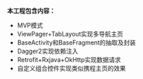 **本工程包含内容：**
- MVP模式
- ViewPager+TabLayout实现多导航主页
- BaseActivity和BaseFragment的抽取及封装
- Dagger2实现依赖注入
- Retrofit+Rxjava+OkHttp实现数据请求
- 自定义组合控件实现类似携程主页的效果